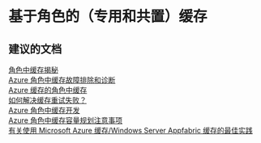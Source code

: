 <properties
    pageTitle="role-based (dedicated and co-located) cache"
    description="基于角色的（专用和共置）缓存"
    service="microsoft.cache"
    resource="redis"
    authors="aashu"
    displayOrder=""
    selfHelpType="generic"
    supportTopicIds="32421010"
    resourceTags=""
    productPesIds="14783"
    cloudEnvironments="public"
/>


# 基于角色的（专用和共置）缓存


## **建议的文档**
[角色中缓存揭秘](http://aka.ms/inroleinfo)<br>
[Azure 角色中缓存故障排除和诊断](https://msdn.microsoft.com/library/azure/hh914135.aspx)<br>
[Azure 缓存的角色中缓存](https://msdn.microsoft.com/library/azure/dn386103.aspx)<br>
[如何解决缓存重试失败？](http://aka.ms/inroleperf)<br>
[Azure 角色中缓存开发](http://aka.ms/inroledev)<br>
[Azure 角色中缓存容量规划注意事项](https://msdn.microsoft.com/library/azure/hh914129.aspx)<br>
[有关使用 Microsoft Azure 缓存/Windows Server Appfabric 缓存的最佳实践](http://blogs.msdn.com/b/jagan_peri/archive/2012/09/09/best-practices-for-using-windows-azure-cache-windows-server-appfabric-cache.aspx)



<!--HONumber=Jul16_HO4-->


